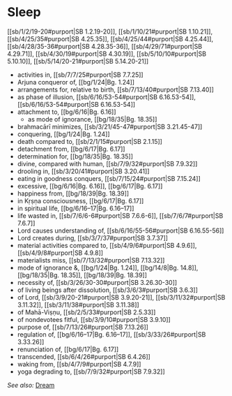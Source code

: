 # Sleep

[[sb/1/2/19-20#purport|SB 1.2.19-20]], [[sb/1/10/21#purport|SB 1.10.21]], [[sb/4/25/35#purport|SB 4.25.35]], [[sb/4/25/44#purport|SB 4.25.44]], [[sb/4/28/35-36#purport|SB 4.28.35-36]], [[sb/4/29/71#purport|SB 4.29.71]], [[sb/4/30/19#purport|SB 4.30.19]], [[sb/5/10/10#purport|SB 5.10.10]], [[sb/5/14/20-21#purport|SB 5.14.20-21]]

* activities in, [[sb/7/7/25#purport|SB 7.7.25]]
* Arjuna conqueror of, [[bg/1/24|Bg. 1.24]]
* arrangements for, relative to birth, [[sb/7/13/40#purport|SB 7.13.40]]
* as phase of illusion, [[sb/6/16/53-54#purport|SB 6.16.53-54]], [[sb/6/16/53-54#purport|SB 6.16.53-54]]
* attachment to, [[bg/6/16|Bg. 6.16]]
  * as mode of ignorance, [[bg/18/35|Bg. 18.35]]
* brahmacārī minimizes, [[sb/3/21/45-47#purport|SB 3.21.45-47]]
* conquering, [[bg/1/24|Bg. 1.24]]
* death compared to, [[sb/2/1/15#purport|SB 2.1.15]]
* detachment from, [[bg/6/17|Bg. 6.17]]
* determination for, [[bg/18/35|Bg. 18.35]]
* divine, compared with human, [[sb/7/9/32#purport|SB 7.9.32]]
* drooling in, [[sb/3/20/41#purport|SB 3.20.41]]
* eating in goodness conquers, [[sb/7/15/24#purport|SB 7.15.24]]
* excessive, [[bg/6/16|Bg. 6.16]], [[bg/6/17|Bg. 6.17]]
* happiness from, [[bg/18/39|Bg. 18.39]]
* in Kṛṣṇa consciousness, [[bg/6/17|Bg. 6.17]]
* in spiritual life, [[bg/6/16–17|Bg. 6.16–17]]
* life wasted in, [[sb/7/6/6-6#purport|SB 7.6.6-6]], [[sb/7/6/7#purport|SB 7.6.7]]
* Lord causes understanding of, [[sb/6/16/55-56#purport|SB 6.16.55-56]]
* Lord creates during, [[sb/3/7/37#purport|SB 3.7.37]]
* material activities compared to, [[sb/4/9/6#purport|SB 4.9.6]], [[sb/4/9/8#purport|SB 4.9.8]]
* materialists miss, [[sb/7/13/32#purport|SB 7.13.32]]
* mode of ignorance &, [[bg/1/24|Bg. 1.24]], [[bg/14/8|Bg. 14.8]], [[bg/18/35|Bg. 18.35]], [[bg/18/39|Bg. 18.39]]
* necessity of, [[sb/3/26/30-30#purport|SB 3.26.30-30]]
* of living beings after dissolution, [[sb/3/6/3#purport|SB 3.6.3]]
* of Lord, [[sb/3/9/20-21#purport|SB 3.9.20-21]], [[sb/3/11/32#purport|SB 3.11.32]], [[sb/3/11/38#purport|SB 3.11.38]]
* of Mahā-Viṣṇu, [[sb/2/5/33#purport|SB 2.5.33]]
* of nondevotees fitful, [[sb/3/9/10#purport|SB 3.9.10]]
* purpose of, [[sb/7/13/26#purport|SB 7.13.26]]
* regulation of, [[bg/6/16–17|Bg. 6.16–17]], [[sb/3/33/26#purport|SB 3.33.26]]
* renunciation of, [[bg/6/17|Bg. 6.17]]
* transcended, [[sb/6/4/26#purport|SB 6.4.26]]
* waking from, [[sb/4/7/9#purport|SB 4.7.9]]
* yoga degrading to, [[sb/7/9/32#purport|SB 7.9.32]]

*See also:* [Dream](entries/dream.md)
